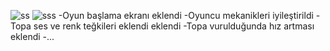 ![ss](https://github.com/eminkrky/PongMong/blob/master/Ekran%20Resmi%202025-02-17%2023.37.43.png)
![sss](https://github.com/eminkrky/PongMong/blob/master/Ekran%20Resmi%202025-02-17%2023.39.00.png)
-Oyun başlama ekranı eklendi
-Oyuncu mekanikleri iyileştirildi
-Topa ses ve renk teğkileri eklendi eklendi
-Topa vurulduğunda hız artması eklendi
-...

